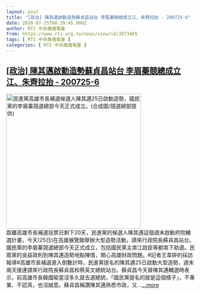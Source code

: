 ```yaml
---
layout: post
title: "[政治] 陳其邁啟動造勢蘇貞昌站台 李眉蓁競總成立江、朱齊拉抬 - 200725-6"
date: 2020-07-25T08:39:45.000Z
author: RTI 中央廣播電臺
from: https://www.rti.org.tw/news/view/id/2073465
tags: [ RTI 中央廣播電臺 ]
categories: [ RTI 中央廣播電臺 ]
---
```

<!--1595666385000-->
[[政治] 陳其邁啟動造勢蘇貞昌站台 李眉蓁競總成立江、朱齊拉抬 - 200725-6](https://www.rti.org.tw/news/view/id/2073465)
------

<div>
<img src="https://static.rti.org.tw/assets/thumbnails/2020/07/25/6261f1cb539e6b61211083ba80c2b77e.jpg" width="360" alt="民進黨高雄市長補選候選人陳其邁25日啟動造勢，國民黨的李眉蓁競選總部今天正式成立。(合成圖/競選總部提供)" title="民進黨高雄市長補選候選人陳其邁25日啟動造勢，國民黨的李眉蓁競選總部今天正式成立。(合成圖/競選總部提供)"><br>距離高雄市長補選投票日剩下20天，民進黨的候選人陳其邁這個週末啟動府院輔選計畫，今天(25日)在高雄展覽館舉辦大型造勢活動，請來行政院長蘇貞昌站台。國民黨的李眉蓁競選總部今天正式成立，包括國民黨主席江啟臣等都南下助選。民眾黨的吳益政則到陳其邁造勢地點陳情，關心高雄財政問題。#記者王韋婷的採訪報導#高雄市長補選進入倒數計時，民進黨提名的陳其邁25日啟動大型造勢，週末兩天接連請來行政院長蘇貞昌和蔡英文總統站台。蘇貞昌今天替陳其邁輔選時表示，前高雄市長韓國瑜當沒多久就去選總統，「國民黨提名的就是這個樣子」，不專業、不認真，也沒誠意。蘇貞昌稱讚陳其邁熟悉市政，又...<a target="_blank" href="https://www.rti.org.tw/news/view/id/2073465">...more</a>
</div>
